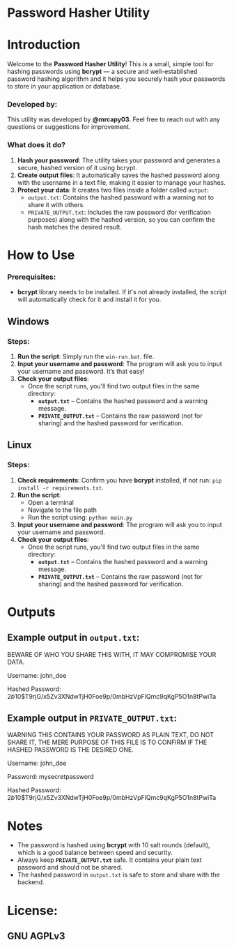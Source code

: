 # Password Hasher Utility

# Introduction

Welcome to the **Password Hasher Utility**! This is a small, simple tool for hashing passwords using **bcrypt** — a secure and well-established password hashing algorithm and it helps you securely hash your passwords to store in your application or database.

### Developed by: 
This utility was developed by **@mrcapy03**. Feel free to reach out with any questions or suggestions for improvement.


### What does it do?

1. **Hash your password**: The utility takes your password and generates a secure, hashed version of it using bcrypt.
2. **Create output files**: It automatically saves the hashed password along with the username in a text file, making it easier to manage your hashes.
3. **Protect your data**: It creates two files inside a folder called `output`:
   - `output.txt`: Contains the hashed password with a warning not to share it with others.
   - `PRIVATE_OUTPUT.txt`: Includes the raw password (for verification purposes) along with the hashed version, so you can confirm the hash matches the desired result.

# How to Use

### Prerequisites:
- **bcrypt** library needs to be installed. If it's not already installed, the script will automatically check for it and install it for you.

## Windows

### Steps:

1. **Run the script**: Simply run the `win-run.bat`. file.
2. **Input your username and password**: The program will ask you to input your username and password. It’s that easy!
3. **Check your output files**:
   - Once the script runs, you'll find two output files in the same directory:
     - **`output.txt`** – Contains the hashed password and a warning message.
     - **`PRIVATE_OUTPUT.txt`** – Contains the raw password (not for sharing) and the hashed password for verification.

## Linux

### Steps:

1. **Check requirements**: Confirm you have **bcrypt** installed, if not run: `pip install -r requirements.txt`.
2. **Run the script**:
    - Open a terminal
    - Navigate to the file path
    - Run the script using: `python main.py`
3. **Input your username and password**: The program will ask you to input your username and password.
4. **Check your output files**:
   - Once the script runs, you'll find two output files in the same directory:
     - **`output.txt`** – Contains the hashed password and a warning message.
     - **`PRIVATE_OUTPUT.txt`** – Contains the raw password (not for sharing) and the hashed password for verification.

# Outputs

## Example output in `output.txt`:

BEWARE OF WHO YOU SHARE THIS WITH, IT MAY COMPROMISE YOUR DATA.

Username: john_doe

Hashed Password: $2b$10$T9rjG/x5Zv3XNdwTjH0Foe9p/0mbHzVpFlQmc9qKgP5O1n8tPwiTa


## Example output in `PRIVATE_OUTPUT.txt`:

WARNING THIS CONTAINS YOUR PASSWORD AS PLAIN TEXT, DO NOT SHARE IT, THE MERE PURPOSE OF THIS FILE IS TO CONFIRM IF THE HASHED PASSWORD IS THE DESIRED ONE.

Username: john_doe

Password: mysecretpassword

Hashed Password: $2b$10$T9rjG/x5Zv3XNdwTjH0Foe9p/0mbHzVpFlQmc9qKgP5O1n8tPwiTa

# Notes

- The password is hashed using **bcrypt** with 10 salt rounds (default), which is a good balance between speed and security.
- Always keep **`PRIVATE_OUTPUT.txt`** safe. It contains your plain text password and should not be shared.
- The hashed password in `output.txt` is safe to store and share with the backend.

# License:

## GNU AGPLv3
